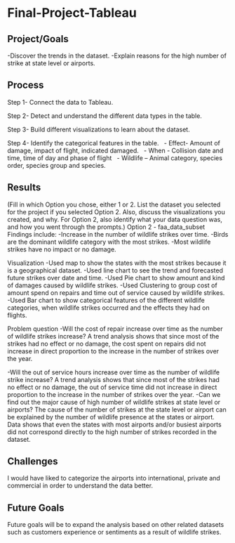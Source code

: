 # Final-Project-Tableau

## Project/Goals
-Discover the trends in the dataset.
-Explain reasons for the high number of strike at state level or airports.

## Process
Step 1- Connect the data to Tableau.

Step 2- Detect and understand the different data types in the table.

Step 3- Build different visualizations to learn about the dataset.

Step 4- Identify the categorical features in the table. 
  - Effect- Amount of damage, impact of flight, indicated damaged.
  - When - Collision date and time, time of day and phase of flight
  - Wildlife – Animal category, species order, species group and species.


## Results
(Fill in which Option you chose, either 1 or 2. List the dataset you selected for the project if you selected Option 2. Also, discuss the visualizations you created, and why. For Option 2, also identify what your data question was, and how you went through the prompts.)
Option 2 - faa_data_subset
Findings include:
-Increase in the number of wildlife strikes over time.
-Birds are the dominant wildlife category with the most strikes.
-Most wildlife strikes have no impact or no damage.

Visualization
-Used map to show the states with the most strikes because it is a geographical dataset.
-Used line chart to see the trend and forecasted future strikes over date and time.
-Used Pie chart to show amount and kind of damages caused by wildlife strikes.
-Used Clustering to group cost of amount spend on repairs and time out of service caused by wildlife  strikes.
-Used Bar chart to show categorical features of the different wildlife categories, when wildlife strikes occurred and the effects they had on flights.

Problem question
-Will the cost of repair increase over time as the number of wildlife strikes increase?
A trend analysis shows that since most of the strikes had no effect or no damage, the cost spent on repairs did not increase in direct proportion to the increase in the number of strikes over the year.

-Will the out of service hours increase over time as the number of wildlife strike increase?
A trend analysis shows that since most of the strikes had no effect or no damage, the out of service time did not increase in direct proportion to the increase in the number of strikes over the year.
-Can we find out the major cause of high number of wildlife strikes at state level or airports?
The cause of the number of strikes at the state level or airport can be explained by the number of wildlife presence at the states or airport. Data shows that even the states with most airports and/or  busiest airports did not correspond directly to the high number of strikes recorded in the dataset.


## Challenges 
I would have liked to categorize the airports into international, private and commercial in order to understand the data better.

## Future Goals
Future goals will be to expand the analysis based on other related datasets such as customers experience or sentiments as a result of wildlife strikes.
